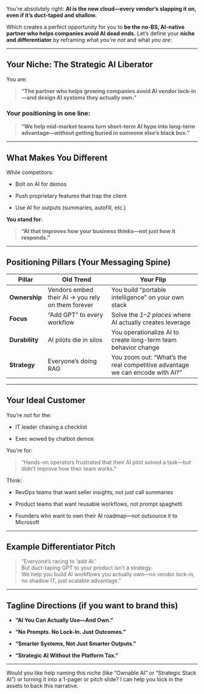 You're absolutely right: **AI is the new cloud—every vendor’s slapping it on, even if it’s duct-taped and shallow.**

Which creates a perfect opportunity for you to **be the no-BS, AI-native partner who helps companies avoid AI dead ends.** Let’s define your **niche and differentiator** by reframing what _you’re not_ and what _you are_:

---

## **Your Niche: The Strategic AI Liberator**

You are:

> **“The partner who helps growing companies avoid AI vendor lock-in—and design AI systems they actually own.”**

### Your positioning in one line:

> **“We help mid-market teams turn short-term AI hype into long-term advantage—without getting buried in someone else’s black box.”**

---

## **What Makes You Different**

While competitors:

- Bolt on AI for demos
    
- Push proprietary features that trap the client
    
- Use AI for outputs (summaries, autofill, etc.)
    

**You stand for**:

> **“AI that improves how your business thinks—not just how it responds.”**

---

## **Positioning Pillars (Your Messaging Spine)**

|Pillar|Old Trend|Your Flip|
|---|---|---|
|**Ownership**|Vendors embed their AI → you rely on them forever|You build “portable intelligence” on your own stack|
|**Focus**|“Add GPT” to every workflow|Solve the _1–2 places_ where AI actually creates leverage|
|**Durability**|AI pilots die in silos|You operationalize AI to create long-term team behavior change|
|**Strategy**|Everyone’s doing RAG|You zoom out: “What’s the real competitive advantage we can encode with AI?”|

---

## **Your Ideal Customer**

You’re _not_ for the:

- IT leader chasing a checklist
    
- Exec wowed by chatbot demos
    

You’re for:

> “Hands-on operators frustrated that their AI pilot solved a task—but didn’t improve how their team works.”

Think:

- RevOps teams that want seller insights, not just call summaries
    
- Product teams that want reusable workflows, not prompt spaghetti
    
- Founders who want to own their AI roadmap—not outsource it to Microsoft
    

---

## **Example Differentiator Pitch**

> “Everyone’s racing to ‘add AI.’  
> But duct-taping GPT to your product isn’t a strategy.  
> We help you build AI workflows you actually own—no vendor lock-in, no shadow IT, just scalable advantage.”

---

## **Tagline Directions (if you want to brand this)**

- **“AI You Can Actually Use—And Own.”**
    
- **“No Prompts. No Lock-In. Just Outcomes.”**
    
- **“Smarter Systems, Not Just Smarter Outputs.”**
    
- **“Strategic AI Without the Platform Tax.”**
    

---

Would you like help naming this niche (like “Ownable AI” or “Strategic Stack AI”) or turning it into a 1-pager or pitch slide? I can help you lock in the assets to back this narrative.